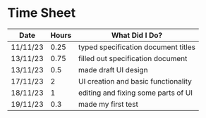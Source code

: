 # Time Sheet

| Date     | Hours | What Did I Do?                      |
|----------|-------|-------------------------------------|
| 11/11/23 | 0.25  | typed specification document titles |
| 13/11/23 | 0.75  | filled out specification document   |
| 13/11/23 | 0.5   | made draft UI design                |
| 17/11/23 | 2     | UI creation and basic functionality |
| 18/11/23 | 1     | editing and fixing some parts of UI | 
| 19/11/23 | 0.3   | made my first test                  |
